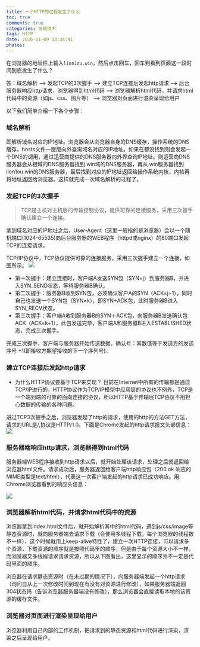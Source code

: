 ```yaml
---
title: 一个HTTP的过程发生了什么
toc: true
comments: true
categories: 前端技术
tags: HTTP
date: 2016-11-09 13:34:41
photos:
---
```

在浏览器的地址栏上输入`lion1ou.win`，然后点击回车，回车到看到页面这一段时间到底发生了什么？

答：域名解析 --> 发起TCP的3次握手 --> 建立TCP连接后发起http请求 --> 后台服务器响应http请求，浏览器得到html代码 --> 浏览器解析html代码，并请求html代码中的资源（如js、css、图片等） --> 浏览器对页面进行渲染呈现给用户
<!--more-->

以下我们简单介绍一下各个步骤：

### 域名解析

即解析域名对应的IP地址。浏览器会从浏览器自身的DNS缓存，操作系统的DNS缓存，hosts文件一层层向外查询域名对应的IP地址。如果在都没找到则会发起一个DNS的调用，通过运营商提供的DNS服务器向外界查询IP地址。则运营商DNS服务器会从根域的DNS服务器找到.win域的DNS服务器，再从.win服务器找到lion1ou.win的DNS服务器，最后找到对应的IP地址返回给操作系统内核，内核再将地址返回给浏览器。这样就完成一次域名解析的过程了。

### 发起TCP的3次握手
>TCP是主机对主机层的传输控制协议，提供可靠的连接服务，采用三次握手确认建立一个连接。

拿到域名对应的IP地址之后，User-Agent（这里一般指的是浏览器）会以一个随机端口(1024-65535)向后台服务器的WEB程序（httpd或nginx）的80端口发起TCP的连接请求。

TCP/IP协议中，TCP协议提供可靠的连接服务，采用三次握手建立一个连接，如图所示。
![](http://ww2.sinaimg.cn/large/65e4f1e6gw1f9nacook42j20cv07gdfw.jpg)

* 第一次握手：建立连接时，客户端A发送SYN包（SYN=j）到服务器B，并进入SYN_SEND状态，等待服务器B确认。
* 第二次握手：服务器B收到SYN包，必须确认客户A的SYN（ACK=j+1），同时自己也发送一个SYN包（SYN=k），即SYN+ACK包，此时服务器B进入SYN_RECV状态。
* 第三次握手：客户端A收到服务器B的SYN＋ACK包，向服务器B发送确认包ACK（ACK=k+1），此包发送完毕，客户端A和服务器B进入ESTABLISHED状态，完成三次握手。

完成三次握手，客户端与服务器开始传送数据。确认号：其数值等于发送方的发送序号 +1(即接收方期望接收的下一个序列号)。

### 建立TCP连接后发起http请求

* 为什么HTTP协议要基于TCP来实现？
目前在Internet中所有的传输都是通过TCP/IP进行的，HTTP协议作为TCP/IP模型中应用层的协议也不例外，TCP是一个端到端的可靠的面向连接的协议，所以HTTP基于传输层TCP协议不用担心数据的传输的各种问题。

进过TCP3次握手之后，浏览器发起了http的请求，使用的http的方法GET方法，请求的URL是/,协议是HTTP/1.0。下面是Chrome发起的http请求报文头部信息：
![](http://ww1.sinaimg.cn/large/65e4f1e6gw1f9ndscnlj4j20q605xabc.jpg)

### 服务器端响应http请求，浏览器得到html代码
服务器端WEB程序接收到http请求以后，就开始处理该请求，处理之后就返回给浏览器html文件。请求成功后，服务器返回给客户端http响应包（200 ok 响应的MIME类型是text/html），代表这一次客户端发起的http请求已成功响应。用Chrome浏览器看到的响应头信息：

![](http://ww2.sinaimg.cn/large/65e4f1e6gw1f9ndsuy06xj216a06ijsi.jpg)

###  浏览器解析html代码，并请求html代码中的资源

浏览器拿到index.html文件后，就开始解析其中的html代码，遇到js/css/image等静态资源时，就向服务器端去请求下载（会使用多线程下载，每个浏览器的线程数不一样），这个时候就用上keep-alive特性了，建立一次HTTP连接，可以请求多个资源，下载资源的顺序就是按照代码里的顺序，但是由于每个资源大小不一样，而浏览器又多线程请求请求资源，所以从下图看出，这里显示的顺序并不一定是代码里面的顺序。

浏览器在请求静态资源时（在未过期的情况下），向服务器端发起一个http请求（询问自从上一次修改时间到现在有没有对资源进行修改），如果服务器端返回304状态码（告诉浏览器服务器端没有修改），那么浏览器会直接读取本地的该资源的缓存文件。

### 浏览器对页面进行渲染呈现给用户

浏览器利用自己内部的工作机制，把请求到的静态资源和html代码进行渲染，渲染之后呈现给用户。



                          
